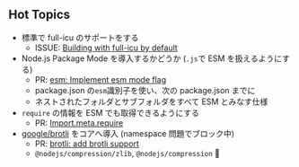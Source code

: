 ## Hot Topics

* 標準で full-icu のサポートをする
  * ISSUE: [Building with full-icu by default](https://github.com/nodejs/node/issues/19214)
* Node.js Package Mode を導入するかどうか (`.js`で ESM を扱えるようにする)
  * PR: [esm: Implement esm mode flag](https://github.com/nodejs/node/pull/18392)
  * package.json の`esm`識別子を使い、次の package.json までに
  * ネストされたフォルダとサブフォルダをすべて ESM とみなす仕様
* `require` の情報を ESM でも取得できるようにする
  * PR: [Import.meta.require](https://github.com/nodejs/node/pull/21317)
* [google/brotli](https://github.com/google/brotli) をコアへ導入 (namespace 問題でブロック中)
  * PR: [brotli: add brotli support](https://github.com/nodejs/node/pull/20458)
  * `@nodejs/compression/zlib`, `@nodejs/compression` 🤷‍
